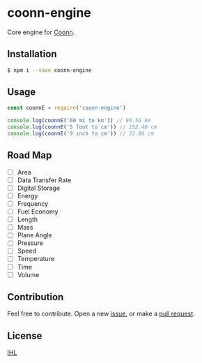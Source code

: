# coonn-engine
Core engine for [Coonn](https://github.com/ozgrozer/coonn).

## Installation
```sh
$ npm i --save coonn-engine
```

## Usage
```js
const coonnE = require('coonn-engine')

console.log(coonnE('60 mi to km')) // 96.56 km
console.log(coonnE('5 foot to cm')) // 152.40 cm
console.log(coonnE('9 inch to cm')) // 22.86 cm
```

## Road Map
- [ ] Area
- [ ] Data Transfer Rate
- [ ] Digital Storage
- [ ] Energy
- [ ] Frequency
- [ ] Fuel Economy
- [ ] Length
- [ ] Mass
- [ ] Plane Angle
- [ ] Pressure
- [ ] Speed
- [ ] Temperature
- [ ] Time
- [ ] Volume

## Contribution
Feel free to contribute. Open a new [issue](https://github.com/ozgrozer/coonn-engine/issues), or make a [pull request](https://github.com/ozgrozer/coonn-engine/pulls).

## License
[IHL](https://github.com/ozgrozer/ihl)
